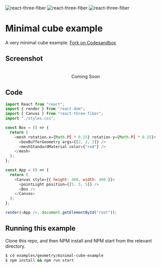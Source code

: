 ![react-three-fiber](https://img.shields.io/badge/dynamic/json?url=https://raw.githubusercontent.com/onion2k/r3f-by-example/develop/examples/geometry/minimal-cube-example/package.json&label=react-three-fiber&query=$.dependencies['react-three-fiber']&color=green) ![react-three-fiber](https://img.shields.io/badge/dynamic/json?url=https://raw.githubusercontent.com/onion2k/r3f-by-example/develop/examples/geometry/minimal-cube-example/package.json&label=three&query=$.dependencies['three']&color=green) ![react-three-fiber](https://img.shields.io/badge/dynamic/json?url=https://raw.githubusercontent.com/onion2k/r3f-by-example/develop/examples/geometry/minimal-cube-example/package.json&label=@react-three/drei&query=$.dependencies['@react-three/drei']&color=green)

# Minimal cube example

A very minimal cube example. [Fork on Codesandbox](https://githubbox.com/onion2k/r3f-by-example/tree/develop/examples/geometry/minimal-cube-example)

## Screenshot
<div align="center">
  <br>
    Coming Soon
  <br>
</div>

## Code
```js
import React from "react";
import { render } from "react-dom";
import { Canvas } from "react-three-fiber";
import "./styles.css";

const Box = () => {
  return (
    <mesh rotation-x={Math.PI * 0.25} rotation-y={Math.PI * 0.25}>
      <boxBufferGeometry args={[2, 2, 2]} />
      <meshStandardMaterial color={"red"} />
    </mesh>
  );
};

const App = () => {
  return (
    <Canvas style={{ height: 400, width: 400 }}>
      <pointLight position={[5, 5, 5]} />
      <Box />
    </Canvas>
  );
};

render(<App />, document.getElementById("root"));

```

## Running this example

Clone this repo, and then NPM install and NPM start from the relevant directory.

```bash
$ cd examples/geometry/minimal-cube-example
$ npm install && npm run start
```